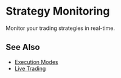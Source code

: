 <!--
title: "Strategy Monitoring"
category: "guides"
difficulty: "intermediate"
topics: [monitoring, live-trading]
last_updated: "2025-10-04"
-->

# Strategy Monitoring

Monitor your trading strategies in real-time.

## See Also
- [Execution Modes](execution-modes.md)
- [Live Trading](../advanced/index.md#live-trading)
